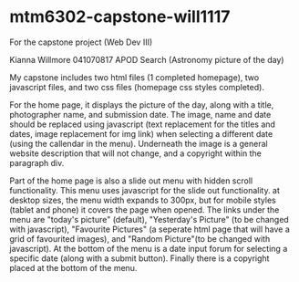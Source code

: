 # mtm6302-capstone-will1117
For the capstone project (Web Dev III)

Kianna Willmore
041070817
APOD Search (Astronomy picture of the day)

My capstone includes two html files (1 completed homepage), two javascript files, and two css files (homepage css styles completed). 

For the home page, it displays the picture of the day, along with a title, photographer name, and submission date. The image, name and date should be replaced using javascript (text replacement for the titles and dates, image replacement for img link) when selecting a different date (using the callendar in the menu). Underneath the image is a general website description that will not change, and a copyright within the paragraph div.

Part of the home page is also a slide out menu with hidden scroll functionality. This menu uses javascript for the slide out functionality. at desktop sizes, the menu width expands to 300px, but for mobile styles (tablet and phone) it covers the page when opened. The links under the menu are "today's picture" (default), "Yesterday's Picture" (to be changed with javascript), "Favourite Pictures" (a seperate html page that will have a grid of favourited images), and "Random Picture"(to be changed with javascript). At the bottom of the menu is a date input forum for selecting a specific date (along with a submit button). Finally there is a copyright placed at the bottom of the menu.